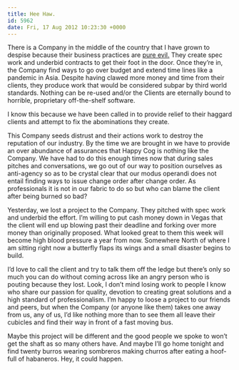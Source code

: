 ```yaml
---
title: Hee Haw.
id: 5962
date: Fri, 17 Aug 2012 10:23:30 +0000
---
```


There is a Company in the middle of the country that I have grown to despise because their business practices are [pure evil.](http://movieactors.com/freezeframes-77/TimeBandits22.jpeg) They create spec work and underbid contracts to get their foot in the door. Once they’re in, the Company find ways to go over budget and extend time lines like a pandemic in Asia. Despite having clawed more money and time from their clients, they produce work that would be considered subpar by third world standards. Nothing can be re-used and/or the Clients are eternally bound to horrible, proprietary off-the-shelf software.  

I know this because we have been called in to provide relief to their haggard clients and attempt to fix the abominations they create.  

This Company seeds distrust and their actions work to destroy the reputation of our industry. By the time we are brought in we have to provide an over abundance of assurances that Happy Cog is nothing like the Company. We have had to do this enough times now that during sales pitches and conversations, we go out of our way to position ourselves as anti-agency so as to be crystal clear that our modus operandi does not entail finding ways to issue change order after change order. As professionals it is not in our fabric to do so but who can blame the client after being burned so bad?  

Yesterday, we lost a project to the Company. They pitched with spec work and underbid the effort. I’m willing to put cash money down in Vegas that the client will end up blowing past their deadline and forking over more money than originally proposed. What looked great to them this week will become high blood pressure a year from now. Somewhere North of where I am sitting right now a butterfly flaps its wings and a small disaster begins to build.  

I’d love to call the client and try to talk them off the ledge but there’s only so much you can do without coming across like an angry person who is pouting because they lost. Look, I don’t mind losing work to people I know who share our passion for quality, devotion to creating great solutions and a high standard of professionalism. I’m happy to loose a project to our friends and peers, but when the Company (or anyone like them) takes one away from us, any of us, I’d like nothing more than to see them all leave their cubicles and find their way in front of a fast moving bus.  

Maybe this project will be different and the good people we spoke to won’t get the shaft as so many others have. And maybe I’ll go home tonight and find twenty burros wearing sombreros making churros after eating a hoof-full of habaneros. Hey, it could happen.





